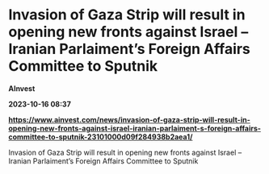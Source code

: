 # Invasion of Gaza Strip will result in opening new fronts against Israel – Iranian Parlaiment’s Foreign Affairs Committee to Sputnik
**AInvest**

**2023-10-16 08:37**

**https://www.ainvest.com/news/invasion-of-gaza-strip-will-result-in-opening-new-fronts-against-israel-iranian-parlaiment-s-foreign-affairs-committee-to-sputnik-23101000d09f284938b2aea1/**

Invasion of Gaza Strip will result in opening new fronts against Israel – Iranian Parlaiment’s Foreign Affairs Committee to Sputnik